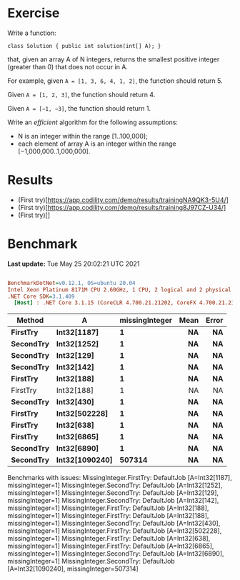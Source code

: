 ﻿# Exercise
Write a function:

```
class Solution { public int solution(int[] A); }
```

that, given an array A of N integers, returns the smallest positive integer (greater than 0) that does not occur in A.

For example, given `A = [1, 3, 6, 4, 1, 2]`, the function should return 5.

Given `A = [1, 2, 3]`, the function should return 4.

Given `A = [−1, −3]`, the function should return 1.

Write an *efficient* algorithm for the following assumptions:

- N is an integer within the range [1..100,000];
- each element of array A is an integer within the range [−1,000,000..1,000,000].


# Results
- (First try)[https://app.codility.com/demo/results/trainingNA9QK3-5U4/]
- (First try)[https://app.codility.com/demo/results/training8J97CZ-U34/]
- (First try)[]

# Benchmark

**Last update:** Tue May 25 20:02:21 UTC 2021

``` ini

BenchmarkDotNet=v0.12.1, OS=ubuntu 20.04
Intel Xeon Platinum 8171M CPU 2.60GHz, 1 CPU, 2 logical and 2 physical cores
.NET Core SDK=3.1.409
  [Host] : .NET Core 3.1.15 (CoreCLR 4.700.21.21202, CoreFX 4.700.21.21402), X64 RyuJIT


```
|    Method |              A | missingInteger | Mean | Error |
|---------- |--------------- |--------------- |-----:|------:|
|  **FirstTry** |    **Int32[1187]** |              **1** |   **NA** |    **NA** |
| **SecondTry** |    **Int32[1252]** |              **1** |   **NA** |    **NA** |
| **SecondTry** |     **Int32[129]** |              **1** |   **NA** |    **NA** |
| **SecondTry** |     **Int32[142]** |              **1** |   **NA** |    **NA** |
|  **FirstTry** |     **Int32[188]** |              **1** |   **NA** |    **NA** |
|  FirstTry |     Int32[188] |              1 |   NA |    NA |
| **SecondTry** |     **Int32[430]** |              **1** |   **NA** |    **NA** |
|  **FirstTry** |  **Int32[502228]** |              **1** |   **NA** |    **NA** |
|  **FirstTry** |     **Int32[638]** |              **1** |   **NA** |    **NA** |
|  **FirstTry** |    **Int32[6865]** |              **1** |   **NA** |    **NA** |
| **SecondTry** |    **Int32[6890]** |              **1** |   **NA** |    **NA** |
| **SecondTry** | **Int32[1090240]** |         **507314** |   **NA** |    **NA** |

Benchmarks with issues:
  MissingInteger.FirstTry: DefaultJob [A=Int32[1187], missingInteger=1]
  MissingInteger.SecondTry: DefaultJob [A=Int32[1252], missingInteger=1]
  MissingInteger.SecondTry: DefaultJob [A=Int32[129], missingInteger=1]
  MissingInteger.SecondTry: DefaultJob [A=Int32[142], missingInteger=1]
  MissingInteger.FirstTry: DefaultJob [A=Int32[188], missingInteger=1]
  MissingInteger.FirstTry: DefaultJob [A=Int32[188], missingInteger=1]
  MissingInteger.SecondTry: DefaultJob [A=Int32[430], missingInteger=1]
  MissingInteger.FirstTry: DefaultJob [A=Int32[502228], missingInteger=1]
  MissingInteger.FirstTry: DefaultJob [A=Int32[638], missingInteger=1]
  MissingInteger.FirstTry: DefaultJob [A=Int32[6865], missingInteger=1]
  MissingInteger.SecondTry: DefaultJob [A=Int32[6890], missingInteger=1]
  MissingInteger.SecondTry: DefaultJob [A=Int32[1090240], missingInteger=507314]
